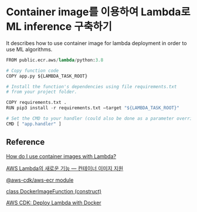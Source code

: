 # Container image를 이용하여 Lambda로 ML inference 구축하기 

It describes how to use container image for lambda deployment in order to use ML algorithms.


```python
FROM public.ecr.aws/lambda/python:3.8

# Copy function code
COPY app.py ${LAMBDA_TASK_ROOT}

# Install the function's dependencies using file requirements.txt
# from your project folder.

COPY requirements.txt .
RUN pip3 install -r requirements.txt —target "${LAMBDA_TASK_ROOT}"

# Set the CMD to your handler (could also be done as a parameter override outside of the Dockerfile)
CMD [ "app.handler" ]
```




## Reference 

[How do I use container images with Lambda?](https://aws.amazon.com/ko/premiumsupport/knowledge-center/lambda-container-images/)

[AWS Lambda의 새로운 기능 — 컨테이너 이미지 지원](https://aws.amazon.com/ko/blogs/korea/new-for-aws-lambda-container-image-support/)


[@aws-cdk/aws-ecr module](https://docs.aws.amazon.com/cdk/api/v1/docs/aws-ecr-readme.html)

[class DockerImageFunction (construct)](https://docs.aws.amazon.com/cdk/api/v1/docs/@aws-cdk_aws-lambda.DockerImageFunction.html)

[AWS CDK: Deploy Lambda with Docker](https://sbstjn.com/blog/aws-cdk-lambda-docker-container-example/)
